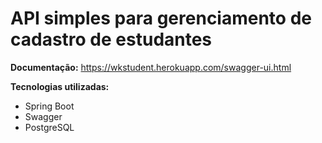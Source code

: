 # API simples para gerenciamento de cadastro de estudantes

**Documentação:** https://wkstudent.herokuapp.com/swagger-ui.html

**Tecnologias utilizadas:**

- Spring Boot
- Swagger
- PostgreSQL



